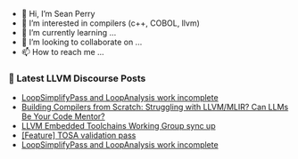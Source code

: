 - 👋 Hi, I’m Sean Perry
- 👀 I’m interested in compilers (c++, COBOL, llvm)
- 🌱 I’m currently learning ...
- 💞️ I’m looking to collaborate on ...
- 📫 How to reach me ...

<!---
s66perry/s66perry is a ✨ special ✨ repository because its `README.md` (this file) appears on your GitHub profile.
You can click the Preview link to take a look at your changes.
--->
### 📕 Latest LLVM Discourse Posts

<!-- DISCOURSE-LLVM:START -->
- [LoopSimplifyPass and LoopAnalysis work incomplete](https://discourse.llvm.org/t/loopsimplifypass-and-loopanalysis-work-incomplete/84872#post_2)
- [Building Compilers from Scratch: Struggling with LLVM/MLIR? Can LLMs Be Your Code Mentor?](https://discourse.llvm.org/t/building-compilers-from-scratch-struggling-with-llvm-mlir-can-llms-be-your-code-mentor/84869#post_2)
- [LLVM Embedded Toolchains Working Group sync up](https://discourse.llvm.org/t/llvm-embedded-toolchains-working-group-sync-up/63270?page=4#post_76)
- [[Feature] TOSA validation pass](https://discourse.llvm.org/t/feature-tosa-validation-pass/84866#post_2)
- [LoopSimplifyPass and LoopAnalysis work incomplete](https://discourse.llvm.org/t/loopsimplifypass-and-loopanalysis-work-incomplete/84872#post_1)
<!-- DISCOURSE-LLVM:END -->
